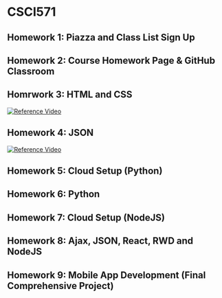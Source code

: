 # CSCI571
## Homework 1: Piazza and Class List Sign Up
## Homework 2: Course Homework Page & GitHub Classroom
## Homrwork 3: HTML and CSS
[![Reference Video]()](https://www.youtube.com/watch?v=eCuGxuPYqMQ)
## Homework 4: JSON
[![Reference Video]()](https://www.youtube.com/watch?v=kjgjszI00uU)

## Homework 5: Cloud Setup (Python)

## Homework 6: Python

## Homework 7: Cloud Setup (NodeJS)

## Homework 8: Ajax, JSON, React, RWD and NodeJS

## Homework 9: Mobile App Development (Final Comprehensive Project)